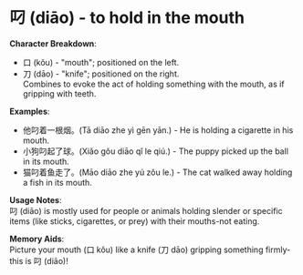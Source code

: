 # **叼 (diāo) - to hold in the mouth**

**Character Breakdown**:  
- 口 (kǒu) - "mouth"; positioned on the left.  
- 刀 (dāo) - "knife"; positioned on the right.  
Combines to evoke the act of holding something with the mouth, as if gripping with teeth.

**Examples**:  
- 他叼着一根烟。(Tā diāo zhe yì gēn yān.) - He is holding a cigarette in his mouth.  
- 小狗叼起了球。(Xiǎo gǒu diāo qǐ le qiú.) - The puppy picked up the ball in its mouth.  
- 猫叼着鱼走了。(Māo diāo zhe yú zǒu le.) - The cat walked away holding a fish in its mouth.

**Usage Notes**:  
叼 (diāo) is mostly used for people or animals holding slender or specific items (like sticks, cigarettes, or prey) with their mouths-not eating.

**Memory Aids**:  
Picture your mouth (口 kǒu) like a knife (刀 dāo) gripping something firmly-this is 叼 (diāo)!